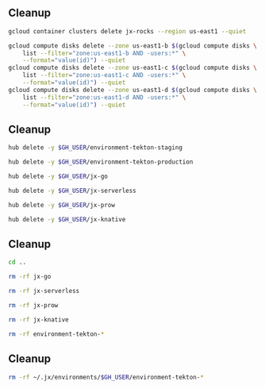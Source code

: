 <!-- .slide: class="center" -->
<!-- .slide: data-background="data-background="linear-gradient(to bottom right, rgba(25,151,181,0.6), rgba(87,185,72,0.6)), url(../img/background/cleanup.jpg) center / cover" -->
## Cleanup

```bash
gcloud container clusters delete jx-rocks --region us-east1 --quiet

gcloud compute disks delete --zone us-east1-b $(gcloud compute disks \
    list --filter="zone:us-east1-b AND -users:*" \
    --format="value(id)") --quiet
gcloud compute disks delete --zone us-east1-c $(gcloud compute disks \
    list --filter="zone:us-east1-c AND -users:*" \
    --format="value(id)") --quiet
gcloud compute disks delete --zone us-east1-d $(gcloud compute disks \
    list --filter="zone:us-east1-d AND -users:*" \
    --format="value(id)") --quiet
```


<!-- .slide: class="center" -->
<!-- .slide: data-background="data-background="linear-gradient(to bottom right, rgba(25,151,181,0.6), rgba(87,185,72,0.6)), url(../img/background/cleanup.jpg) center / cover" -->
## Cleanup

```bash
hub delete -y $GH_USER/environment-tekton-staging

hub delete -y $GH_USER/environment-tekton-production

hub delete -y $GH_USER/jx-go

hub delete -y $GH_USER/jx-serverless

hub delete -y $GH_USER/jx-prow

hub delete -y $GH_USER/jx-knative
```


<!-- .slide: class="center" -->
<!-- .slide: data-background="data-background="linear-gradient(to bottom right, rgba(25,151,181,0.6), rgba(87,185,72,0.6)), url(../img/background/cleanup.jpg) center / cover" -->
## Cleanup

```bash
cd ..

rm -rf jx-go

rm -rf jx-serverless

rm -rf jx-prow

rm -rf jx-knative

rm -rf environment-tekton-*
```


<!-- .slide: class="center" -->
<!-- .slide: data-background="data-background="linear-gradient(to bottom right, rgba(25,151,181,0.6), rgba(87,185,72,0.6)), url(../img/background/cleanup.jpg) center / cover" -->
## Cleanup

```bash
rm -rf ~/.jx/environments/$GH_USER/environment-tekton-*
```
